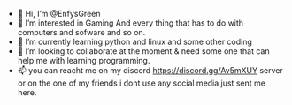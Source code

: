 - 👋 Hi, I’m @EnfysGreen
- 👀 I’m interested in Gaming  And every thing that has to do with computers and sofware and so on.
- 🌱 I’m currently learning python and linux and some other coding 
- 💞️ I’m looking to collaborate at the moment & need some one that can help me with learning programming.
- 📫 you can reacht me on my  discord https://discord.gg/Av5mXUY  server or on the one of my friends i dont use any social media just sent me here.


<!---
EnfysGreen/EnfysGreen is a ✨ special ✨ repository because its `README.md` (this file) appears on your GitHub profile.
You can click the Preview link to take a look at your changes.
--->
